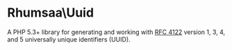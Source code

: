 # Rhumsaa\Uuid

A PHP 5.3+ library for generating and working with
[RFC 4122](http://tools.ietf.org/html/rfc4122) version 1, 3, 4, and 5
universally unique identifiers (UUID).
